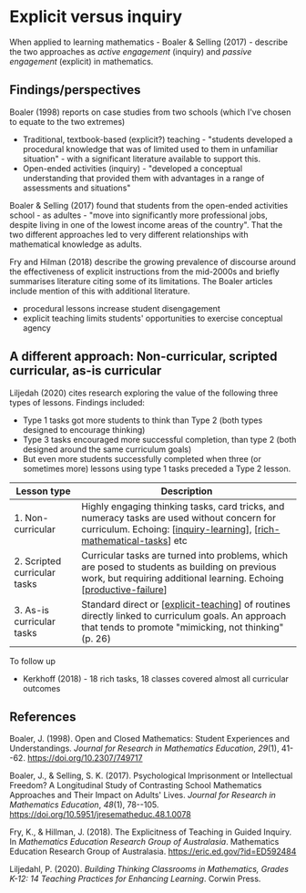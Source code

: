 # Explicit versus inquiry



When applied to learning mathematics - Boaler & Selling (2017) - describe the two approaches as _active engagement_ (inquiry) and _passive engagement_ (explicit) in mathematics.

## Findings/perspectives

Boaler (1998) reports on case studies from two schools (which I've chosen to equate to the two extremes)

- Traditional, textbook-based (explicit?) teaching - "students developed a procedural knowledge that was of limited used to them in unfamiliar situation" - with a significant literature available to support this.
- Open-ended activities (inquiry) - "developed a conceptual understanding that provided them with advantages in a range of assessments and situations"

Boaler & Selling (2017) found that students from the open-ended activities school - as adultes - "move into significantly more professional jobs, despite living in one of the lowest income areas of the country". That the two different approaches led to very different relationships with mathematical knowledge as adults.

Fry and Hilman (2018) describe the growing prevalence of discourse around the effectiveness of explicit instructions from the mid-2000s and briefly summarises literature citing some of its limitations. The Boaler articles include mention of this with additional literature.

- procedural lessons increase student disengagement
- explicit teaching limits students' opportunities to exercise conceptual agency

## A different approach: Non-curricular, scripted curricular, as-is curricular

Liljedah (2020) cites research exploring the value of the following three types of lessons. Findings included:

- Type 1 tasks got more students to think than Type 2 (both types designed to encourage thinking)
- Type 3 tasks encouraged more successful completion, than type 2 (both designed around the same curriculum goals)
- But even more students successfully completed when three (or sometimes more) lessons using type 1 tasks preceded a Type 2 lesson.


| Lesson type | Description |
| ----------- | ----------- |
| 1. Non-curricular | Highly engaging thinking tasks, card tricks, and numeracy tasks are used without concern for curriculum. Echoing: [[inquiry-learning]], [[rich-mathematical-tasks]] etc |
| 2. Scripted curricular tasks | Curricular tasks are turned into problems, which are posed to students as building on previous work, but requiring additional learning.  Echoing [[productive-failure]] |
| 3. As-is curricular tasks | Standard direct or [[explicit-teaching]] of routines directly linked to curriculum goals. An approach that tends to promote "mimicking, not thinking" (p. 26) | 

To follow up

- Kerkhoff (2018) - 18 rich tasks, 18 classes covered almost all curricular outcomes

## References

Boaler, J. (1998). Open and Closed Mathematics: Student Experiences and Understandings. *Journal for Research in Mathematics Education*, *29*(1), 41--62. <https://doi.org/10.2307/749717>

Boaler, J., & Selling, S. K. (2017). Psychological Imprisonment or Intellectual Freedom? A Longitudinal Study of Contrasting School Mathematics Approaches and Their Impact on Adults' Lives. *Journal for Research in Mathematics Education*, *48*(1), 78--105. <https://doi.org/10.5951/jresematheduc.48.1.0078>

Fry, K., & Hillman, J. (2018). The Explicitness of Teaching in Guided Inquiry. In *Mathematics Education Research Group of Australasia*. Mathematics Education Research Group of Australasia. <https://eric.ed.gov/?id=ED592484>

Liljedahl, P. (2020). *Building Thinking Classrooms in Mathematics, Grades K-12: 14 Teaching Practices for Enhancing Learning*. Corwin Press. 


[//begin]: # "Autogenerated link references for markdown compatibility"
[inquiry-learning]: inquiry-learning "Inquiry Learning"
[rich-mathematical-tasks]: rich-mathematical-tasks "Rich mathematical tasks"
[productive-failure]: productive-failure "Productive Failure"
[explicit-teaching]: explicit-teaching "Explicit teaching"
[//end]: # "Autogenerated link references"